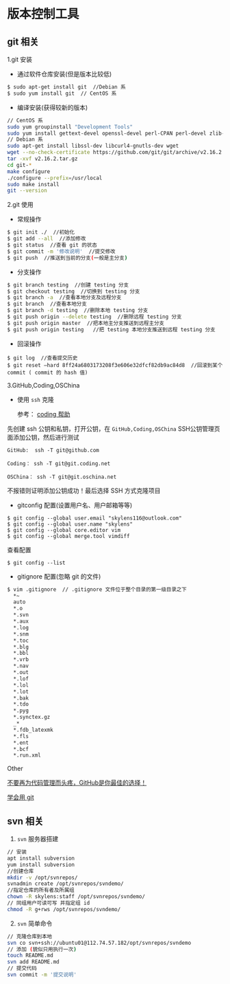 # 版本控制工具

## git 相关

1.git 安装

+ 通过软件仓库安装(但是版本比较低)

```bash
$ sudo apt-get install git  //Debian 系
$ sudo yum install git  // CentOS 系
```

+ 编译安装(获得较新的版本)

```bash
// CentOS 系
sudo yum groupinstall "Development Tools"
sudo yum install gettext-devel openssl-devel perl-CPAN perl-devel zlib-devel wget
// Debian 系
sudo apt-get install libssl-dev libcurl4-gnutls-dev wget
wget --no-check-certificate https://github.com/git/git/archive/v2.16.2.tar.gz
tar -xvf v2.16.2.tar.gz
cd git-*
make configure
./configure --prefix=/usr/local
sudo make install
git --version
```

2.git 使用

+ 常规操作

```bash
$ git init ./  //初始化
$ git add --all  //添加修改
$ git status  //查看 git 的状态
$ git commit -m '修改说明'  //提交修改
$ git push  //推送到当前的分支(一般是主分支) 
```

+ 分支操作

```bash
$ git branch testing  //创建 testing 分支
$ git checkout testing  //切换到 testing 分支
$ git branch -a  //查看本地分支及远程分支
$ git branch  //查看本地分支
$ git branch -d testing  //删除本地 testing 分支
$ git push origin --delete testing  //删除远程 testing 分支
$ git push origin master  //把本地主分支推送到远程主分支
$ git push origin testing   //把 testing 本地分支推送到远程 testing 分支
```

+ 回滚操作

```shell
$ git log  //查看提交历史
$ git reset –hard 8ff24a6803173208f3e606e32dfcf82db9ac84d8  //回滚到某个 commit ( commit 的 hash 值)
```

3.GitHub,Coding,OSChina

+ 使用 `ssh` 克隆 
  
  参考： [coding 帮助](https://coding.net/help/doc/git/ssh-key.html)

 先创建 ssh 公钥和私钥，打开公钥，在 `GitHub,Coding,OSChina` SSH公钥管理页面添加公钥，然后进行测试
  
 `GitHub:  ssh -T git@github.com` 

 `Coding： ssh -T git@git.coding.net`

 `OSChina： ssh -T git@git.oschina.net`
 
 不报错则证明添加公钥成功！最后选择 SSH 方式克隆项目
 
 + gitconfig 配置(设置用户名、用户邮箱等等)
  
  ```
  $ git config --global user.email "skylens116@outlook.com"
  $ git config --global user.name "skylens"
  $ git config --global core.editor vim
  $ git config --global merge.tool vimdiff
  ```
  查看配置
  
  ```
  $ git config --list
  ```

  + gitignore 配置(忽略 git 的文件)
  
  ```bash
  $ vim .gitignore  // .gitignore 文件位于整个目录的第一级目录之下
    *~
    auto
    *.o
    *.svn
    *.aux
    *.log
    *.snm
    *.toc
    *.blg
    *.bbl
    *.vrb
    *.nav
    *.out
    *.lof
    *.lol
    *.lot
    *.bak
    *.tdo
    *.pyg
    *.synctex.gz
    _*
    *.fdb_latexmk
    *.fls
    *.ent
    *.bcf
    *.run.xml
  ```
  
Other

[不要再为代码管理而头疼，GitHub是你最佳的选择！](http://cs.swfu.edu.cn/itf/?p=299)

[学会用 git ](http://cs2.swfc.edu.cn/~wx672/lecture_notes/linux/tutorials/git.html)

## svn 相关

1. `svn` 服务器搭建

```bash
// 安装
apt install subversion
yum install subversion
//创建仓库
mkdir -v /opt/svnrepos/
svnadmin create /opt/svnrepos/svndemo/
//指定仓库的所有者及所属组
chown -R skylens:staff /opt/svnrepos/svndemo/
// 同组用户可读可写 并指定组 id
chmod -R g+rws /opt/svnrepos/svndemo/
```

2. `svn` 简单命令

```bash
// 克隆仓库到本地
svn co svn+ssh://ubuntu01@112.74.57.182/opt/svnrepos/svndemo  
// 添加 (貌似只用执行一次)
touch README.md
svn add README.md
// 提交代码
svn commit -m '提交说明'
```